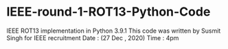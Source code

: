 # IEEE-round-1-ROT13-Python-Code
IEEE ROT13 implementation in Python 3.9.1
This code was written by Susmit Singh for IEEE recruitment 
Date : (27 Dec , 2020)
Time : 4pm
